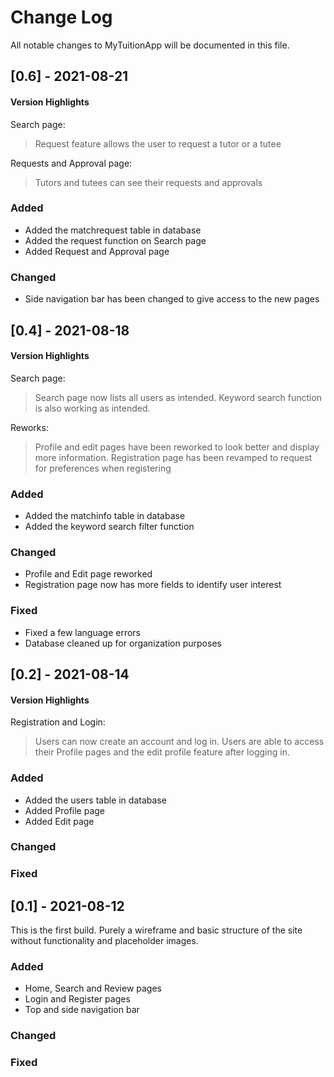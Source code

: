# Change Log
All notable changes to MyTuitionApp will be documented in this file.

## [0.6] - 2021-08-21
 #### Version Highlights
 Search page: 
 > Request feature allows the user to request a tutor or a tutee

Requests and Approval page:
> Tutors and tutees can see their requests and approvals

### Added
- Added the matchrequest table in database
- Added the request function on Search page
- Added Request and Approval page

### Changed
- Side navigation bar has been changed to give access to the new pages

## [0.4] - 2021-08-18
 #### Version Highlights
 Search page: 
 > Search page now lists all users as intended. Keyword search function is also working as intended. 

Reworks:
>Profile and edit pages have been reworked to look better and display more information.
>Registration page has been revamped to request for preferences when registering

### Added
- Added the matchinfo table in database
- Added the keyword search filter function

### Changed
- Profile and Edit page reworked
- Registration page now has more fields to identify user interest
 
### Fixed
- Fixed a few language errors
- Database cleaned up for organization purposes
## [0.2] - 2021-08-14
 #### Version Highlights
 Registration and Login:
 >Users can now create an account and log in.
 >Users are able to access their Profile pages and the edit profile feature after logging in.
### Added
- Added the users table in database
- Added Profile page
- Added Edit page

### Changed
 
### Fixed

## [0.1] - 2021-08-12
  
This is the first build. Purely a wireframe and basic structure of the site without functionality and placeholder images.
 
### Added
 - Home, Search and Review pages
 - Login and Register pages
 - Top and side navigation bar
### Changed
 
### Fixed
